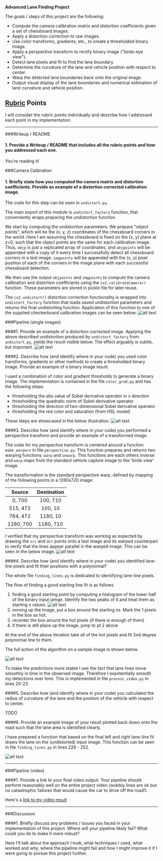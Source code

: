 **Advanced Lane Finding Project**

The goals / steps of this project are the following:

* Compute the camera calibration matrix and distortion coefficients given a set
  of chessboard images.
* Apply a distortion correction to raw images.
* Use color transforms, gradients, etc., to create a thresholded binary image.
* Apply a perspective transform to rectify binary image ("birds-eye view").
* Detect lane pixels and fit to find the lane boundary.
* Determine the curvature of the lane and vehicle position with respect to center.
* Warp the detected lane boundaries back onto the original image.
* Output visual display of the lane boundaries and numerical estimation of lane curvature and vehicle position.

[//]: # (Image References)

[image_undist]: ./img/writeup/calibration_checkerboard.jpg "Undistorted checkerboard"
[image_car_undist]: ./img/writeup/calibration_car.jpg "Undistorted car capture image"
[image_thresh]: ./img/writeup/thresholding.jpg "Thresholding pipeline"
[image_perspective]: ./img/writeup/warping.jpg "Perspective warping"
[image_hist]: ./img/writeup/hist.jpg "Histogram of lower part of binary mask"

[image_lane_finding]: ./img/writeup/lane_finding.jpg "Visualization of the lane line finding algorthitm"
[image_full]: ./img/writeup/full_output.jpg "Full pipeline effect"

## [Rubric](https://review.udacity.com/#!/rubrics/571/view) Points
I will consider the rubric points individually and describe how I addressed each point in my implementation.  

---
###Writeup / README

#### 1. Provide a Writeup / README that includes all the rubric points and how you addressed each one.
You're reading it!

###Camera Calibration

#### 1. Briefly state how you computed the camera matrix and distortion coefficients. Provide an example of a distortion corrected calibration image.

The code for this step can be seen in `undistort.py`.

The main export of this module is `undistort_factory` function,
that conveniently wraps preparing the undistortion function.

We start by computing the undistortion parameters.
We prepare "object points", which will be the (x, y, z) coordinates
of the chessboard corners in the world. Here I am assuming the chessboard is
fixed on the (x, y) plane at z=0, such that the object points are the same for
each calibration image.  Thus, `objp` is just a replicated array of
coordinates, and `objpoints` will be appended with a copy of it every time I
successfully detect all chessboard corners in a test image.  `imgpoints` will
be appended with the (x, y) pixel position of each of the corners in the image
plane with each successful chessboard detection.  

We then use the output `objpoints` and `imgpoints` to compute the camera
calibration and distortion coefficients using the `cv2.calibrateCamera()`
function. These parameters are stored in pickle file for later reuse.

The `cv2.undistort()` distortion correction functionality is wrapped into
`undistort_factory` function that loads saved undistortion parameters and
returns the final undistorting function.  Application of this function to one
of the supplied checkerboard calibration images can be seen below:
![alt text][image_undist]

###Pipeline (single images)

####1. Provide an example of a distortion-corrected image.
Applying the above described undistortion produced by `undistort_factory` from 
`undistort.py`, yields the result visible below. The effect arguably is subtle, but important.
![alt text][image_car_undist]

####2. Describe how (and identify where in your code) you used color transforms, gradients or other methods to create a thresholded binary image.  Provide an example of a binary image result.


I used a combination of color and gradient thresholds to generate a binary
image. The implementation is contained in the file `color_grad.py` and has the
following steps:
  - thresholding the abs value of Sobel derivative operator in x direction
  - thresholding the quadratic norm of Sobel derivative operator
  - thresholding the direction of two-dimensional Sobel derivative operator
  - thresholding the red color and saturation (from HSL model)

These steps are showcased in the below illustration.
![alt text][image_thresh]

####3. Describe how (and identify where in your code) you performed a perspective transform and provide an example of a transformed image.

The code for my perspective transform is centered around a function
`make_warpers` in file `perspective.py`. This function prepares and returns two
warping functions: `warp` and `unwarp`. This functions are each others inverse
and `warp` maps from the standard vehicle capture image to the 'birds view'
image.

The transformation is the standard perspective warp, defined by mapping of the
following points in a 1280x720 image:

| Source        | Destination   | 
|:-------------:|:-------------:| 
| 0, 700        | 100, 710      | 
| 515, 472      | 100, 10       |
| 764, 472      | 1180, 10      |
| 1280, 700     | 1180, 710     |

I verified that my perspective transform was working as expected by drawing the
`src` and `dst` points onto a test image and its warped counterpart to verify
that the lines appear parallel in the warped image. This can be seen in the
below image.
![alt text][image_perspective]

####4. Describe how (and identify where in your code) you identified lane-line pixels and fit their positions with a polynomial?

The whole file `finding_lines.py` is dedicated to identifying lane-line pixels.

The flow of finding a good starting line fit is as follows
  1. finding a good starting point by computing a histogram of the lower half of the 
    binary input iamge. Identify the two peaks of it and treat them as starting x values.
![alt text][image_hist]
  2. moving up the image, put a box around the starting xs. Mark the 1 pixels in the box as hot.
  3. recenter the box around the hot pixels (if there is enough of them)
  4. if there is still place up the image, jump to pt 2 above

At the end of the above iteration take all of the hot pixels and fit 2nd degree
polynomial line to them.

The full action of the algorithm on a sample image is shown below.

![alt text][image_lane_finding]

To make the predictions more stable I use the fact that lane lines move smoothly in time
in the observed image. Therefore I expotentially smooth my detections over time. This
is implemented in file `process_video.py` in lines 20-23.


####5. Describe how (and identify where in your code) you calculated the radius of curvature of the lane and the position of the vehicle with respect to center.

TODO

####6. Provide an example image of your result plotted back down onto the road such that the lane area is identified clearly.

I have prepared a function that based on the final left and right lane-line fit 
draws the lane on the (undistorted) input image. This function can be seen in file
`finding_lines.py` in lines 228 - 252.

![alt text][image_full]

---

###Pipeline (video)

####1. Provide a link to your final video output.  Your pipeline should perform reasonably well on the entire project video (wobbly lines are ok but no catastrophic failures that would cause the car to drive off the road!).

Here's a [link to my video result](./out/project_out.mp4)

---

###Discussion

####1. Briefly discuss any problems / issues you faced in your implementation of this project.  Where will your pipeline likely fail?  What could you do to make it more robust?

Here I'll talk about the approach I took, what techniques I used, what worked
and why, where the pipeline might fail and how I might improve it if I were
going to pursue this project further.  


